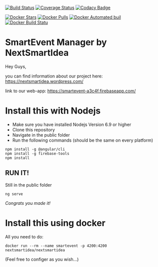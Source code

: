 
[![Build Status](https://travis-ci.org/SebastianBrehme/nextsmartidea.svg?branch=master)](https://travis-ci.org/SebastianBrehme/nextsmartidea) 
[![Coverage Status](https://coveralls.io/repos/github/SebastianBrehme/nextsmartidea/badge.svg?branch=master)](https://coveralls.io/github/SebastianBrehme/nextsmartidea?branch=master) 
[![Codacy Badge](https://api.codacy.com/project/badge/Grade/770fe9cdd0814f1cbdd9f56536dc7725)](https://www.codacy.com/app/nextsmartidea/nextsmartidea?utm_source=github.com&amp;utm_medium=referral&amp;utm_content=SebastianBrehme/nextsmartidea&amp;utm_campaign=Badge_Grade)

[![Docker Stars](https://img.shields.io/docker/stars/nextsmartidea/nextsmartidea.svg)](https://hub.docker.com/r/nextsmartidea/nextsmartidea/)
[![Docker Pulls](https://img.shields.io/docker/pulls/nextsmartidea/nextsmartidea.svg)](https://hub.docker.com/r/nextsmartidea/nextsmartidea/)
[![Docker Automated buil](https://img.shields.io/docker/automated/nextsmartidea/nextsmartidea.svg)](https://hub.docker.com/r/nextsmartidea/nextsmartidea/)
[![Docker Build Statu](https://img.shields.io/docker/build/nextsmartidea/nextsmartidea.svg)](https://hub.docker.com/r/nextsmartidea/nextsmartidea/)

# SmartEvent Manager by NextSmartIdea

Hey Guys,

you can find information about our project here: https://nextsmartidea.wordpress.com/

link to our web-app: https://smartevent-a3c4f.firebaseapp.com/

# Install this with Nodejs
- Make sure you have installed Nodejs Version 6.9 or higher
- Clone this repository
- Navigate in the public folder
- Run the following commands (should be the same on every platform)
```
npm install -g @angular/cli
npm install -g firebase-tools
npm install
```
## RUN IT!
Still in the public folder
```
ng serve
```
*Congrats you made it!*

# Install this using docker
All you need to do:
```
docker run --rm --name smartevent -p 4200:4200 nextsmartidea/nextsmartidea
```
(Feel free to configer as you wish...)